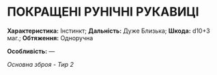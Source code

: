 ﻿# ПОКРАЩЕНІ РУНІЧНІ РУКАВИЦІ

**Характеристика:** Інстинкт; **Дальність:** Дуже Близька; **Шкода:** d10+3 маг.; **Обтяження:** Одноручна

**Особливість:** —

*Основна зброя - Тир 2*
